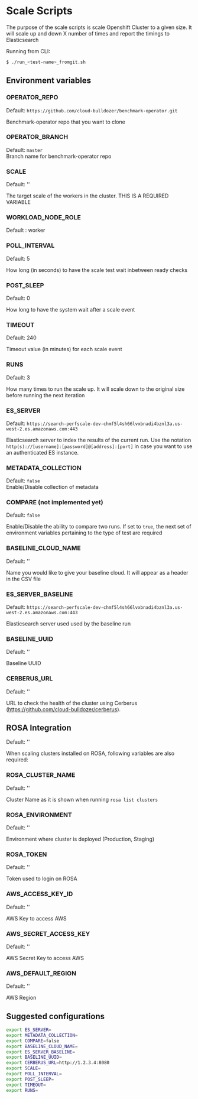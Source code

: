 # Scale Scripts

The purpose of the scale scripts is scale Openshift Cluster to a given size.
It will scale up and down X number of times and report the timings to
Elasticsearch

Running from CLI:

```sh
$ ./run_<test-name>_fromgit.sh
```

## Environment variables

### OPERATOR_REPO
Default: `https://github.com/cloud-bulldozer/benchmark-operator.git`  

Benchmark-operator repo that you want to clone

### OPERATOR_BRANCH
Default: `master`     
Branch name for benchmark-operator repo

### SCALE
Default: ''

The target scale of the workers in the cluster. THIS IS A REQUIRED VARIABLE

### WORKLOAD_NODE_ROLE
Default : worker

### POLL_INTERVAL
Default: 5

How long (in seconds) to have the scale test wait inbetween ready checks

### POST_SLEEP
Default: 0

How long to have the system wait after a scale event

### TIMEOUT
Default: 240

Timeout value (in minutes) for each scale event

### RUNS
Default: 3

How many times to run the scale up. It will scale down to the original size before running the next iteration

### ES_SERVER
Default: `https://search-perfscale-dev-chmf5l4sh66lvxbnadi4bznl3a.us-west-2.es.amazonaws.com:443`

Elasticsearch server to index the results of the current run. Use the notation `http(s)://[username]:[password]@[address]:[port]` in case you want to use an authenticated ES instance.

### METADATA_COLLECTION
Default: `false`   
Enable/Disable collection of metadata

### COMPARE (not implemented yet)
Default: `false`   

Enable/Disable the ability to compare two runs. If set to `true`, the next set of environment variables pertaining to the type of test are required

### BASELINE_CLOUD_NAME
Default: ''

Name you would like to give your baseline cloud. It will appear as a header in the CSV file

### ES_SERVER_BASELINE
Default: `https://search-perfscale-dev-chmf5l4sh66lvxbnadi4bznl3a.us-west-2.es.amazonaws.com:443`

Elasticsearch server used used by the baseline run

### BASELINE_UUID
Default: ''

Baseline UUID

### CERBERUS_URL
Default: ''

URL to check the health of the cluster using Cerberus (https://github.com/cloud-bulldozer/cerberus).

## ROSA Integration
Default: ''

When scaling clusters installed on ROSA, following variables are also required:

### ROSA_CLUSTER_NAME
Default: ''

Cluster Name as it is shown when running `rosa list clusters`

### ROSA_ENVIRONMENT
Default: ''

Environment where cluster is deployed (Production, Staging)

### ROSA_TOKEN
Default: ''

Token used to login on ROSA

### AWS_ACCESS_KEY_ID
Default: ''

AWS Key to access AWS

### AWS_SECRET_ACCESS_KEY
Default: ''

AWS Secret Key to access AWS

### AWS_DEFAULT_REGION
Default: ''

AWS Region

## Suggested configurations

```sh
export ES_SERVER=
export METADATA_COLLECTION=
export COMPARE=false
export BASELINE_CLOUD_NAME=
export ES_SERVER_BASELINE=
export BASELINE_UUID=
export CERBERUS_URL=http://1.2.3.4:8080
export SCALE=
export POLL_INTERVAL=
export POST_SLEEP=
export TIMEOUT=
export RUNS=
```
